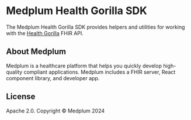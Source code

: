 # Medplum Health Gorilla SDK

The Medplum Health Gorilla SDK provides helpers and utilities for working with the [Health Gorilla](https://www.healthgorilla.com/) FHIR API.

## About Medplum

Medplum is a healthcare platform that helps you quickly develop high-quality compliant applications. Medplum includes a FHIR server, React component library, and developer app.

## License

Apache 2.0. Copyright &copy; Medplum 2024
